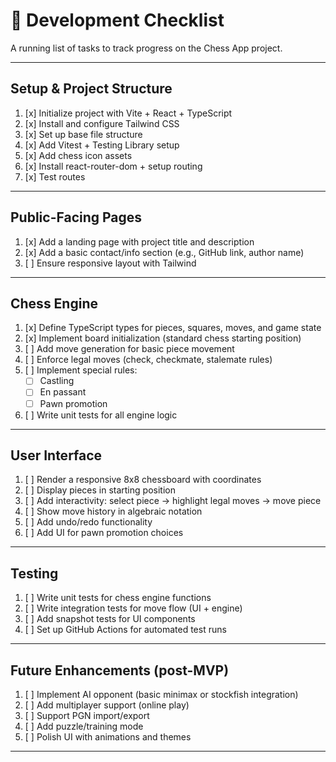 # 📝 Development Checklist

A running list of tasks to track progress on the Chess App project.

---

## Setup & Project Structure

1. [x] Initialize project with Vite + React + TypeScript
2. [x] Install and configure Tailwind CSS
3. [x] Set up base file structure
4. [x] Add Vitest + Testing Library setup
5. [x] Add chess icon assets
6. [x] Install react-router-dom + setup routing
7. [x] Test routes

---

## Public-Facing Pages

1. [x] Add a landing page with project title and description
2. [x] Add a basic contact/info section (e.g., GitHub link, author name)
3. [ ] Ensure responsive layout with Tailwind

---

## Chess Engine

1. [x] Define TypeScript types for pieces, squares, moves, and game state
2. [x] Implement board initialization (standard chess starting position)
3. [ ] Add move generation for basic piece movement
4. [ ] Enforce legal moves (check, checkmate, stalemate rules)
5. [ ] Implement special rules:
   - [ ] Castling
   - [ ] En passant
   - [ ] Pawn promotion
6. [ ] Write unit tests for all engine logic

---

## User Interface

1. [ ] Render a responsive 8x8 chessboard with coordinates
2. [ ] Display pieces in starting position
3. [ ] Add interactivity: select piece → highlight legal moves → move piece
4. [ ] Show move history in algebraic notation
5. [ ] Add undo/redo functionality
6. [ ] Add UI for pawn promotion choices

---

## Testing

1. [ ] Write unit tests for chess engine functions
2. [ ] Write integration tests for move flow (UI + engine)
3. [ ] Add snapshot tests for UI components
4. [ ] Set up GitHub Actions for automated test runs

---

## Future Enhancements (post-MVP)

1. [ ] Implement AI opponent (basic minimax or stockfish integration)
2. [ ] Add multiplayer support (online play)
3. [ ] Support PGN import/export
4. [ ] Add puzzle/training mode
5. [ ] Polish UI with animations and themes

---

